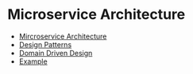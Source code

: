 # Microservice Architecture

- [Mircroservice Architecture](computer-science/system-design/microservice-architecture/intro.md)
- [Design Patterns](computer-science/system-design/microservice-architecture/design-patterns.md)
- [Domain Driven Design](domain-driven-design)
- [Example](computer-science/system-design/microservice-architecture/example.md)
